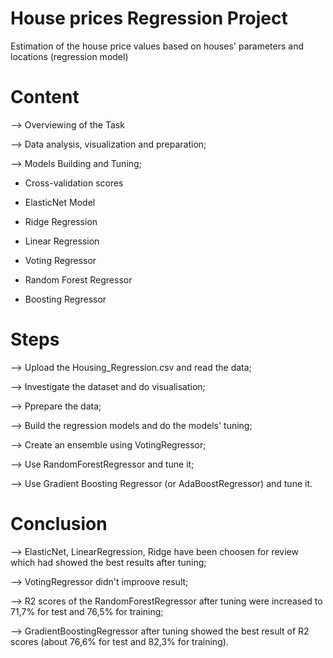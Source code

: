 # House prices Regression Project
Estimation of the house price values based on houses' parameters and locations (regression model)

# Content

--> Overviewing of the Task

--> Data analysis, visualization and preparation;

--> Models Building and Tuning;

- Cross-validation scores

- ElasticNet Model

- Ridge Regression

- Linear Regression

- Voting Regressor

- Random Forest Regressor

- Boosting Regressor
  


# Steps

--> Upload the Housing_Regression.csv and read the data;

--> Investigate the dataset and do visualisation;

--> Pprepare the data;

--> Build the regression models and do the models' tuning;

--> Create an ensemble using VotingRegressor;

--> Use RandomForestRegressor and tune it;

--> Use Gradient Boosting Regressor (or AdaBoostRegressor) and tune it.



# Conclusion

--> ElasticNet, LinearRegression, Ridge have been choosen for review which had showed the best results after tuning;

--> VotingRegressor didn't improove result;

--> R2 scores of the RandomForestRegressor after tuning were increased to 71,7% for test and 76,5% for training; 

--> GradientBoostingRegressor after tuning showed the best result of R2 scores (about 76,6% for test and 82,3% for training).

